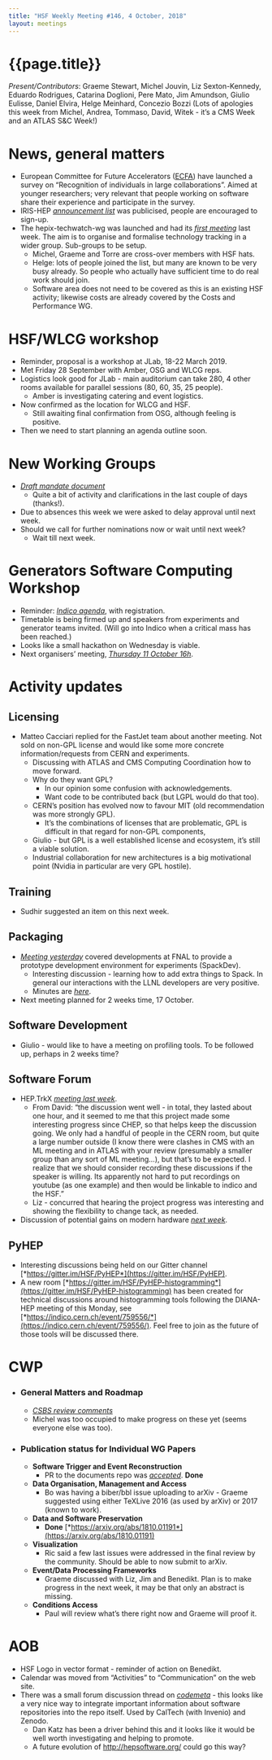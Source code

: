 ```yaml
---
title: "HSF Weekly Meeting #146, 4 October, 2018"
layout: meetings
---
```


# {{page.title}}

*Present/Contributors*: Graeme Stewart, Michel Jouvin, Liz
Sexton-Kennedy, Eduardo Rodrigues, Catarina Doglioni, Pere Mato, Jim
Amundson, Giulio Eulisse, Daniel Elvira, Helge Meinhard, Concezio Bozzi
(Lots of apologies this week from Michel, Andrea, Tommaso, David, Witek -
it’s a CMS Week and an ATLAS S&C Week!)

News, general matters
=====================
-   European Committee for Future Accelerators
    ([ECFA](https://ecfa.web.cern.ch/)) have launched a survey on
    “Recognition of individuals in large collaborations”. Aimed at
    younger researchers; very relevant that people working on software
    share their experience and participate in the survey.
-   IRIS-HEP [*announcement
    list*](https://groups.google.com/a/iris-hep.org/forum/#!forum/announcements)
    was publicised, people are encouraged to sign-up.
-   The hepix-techwatch-wg was launched and had its [*first
    meeting*](https://indico.cern.ch/event/759721/) last week. The aim
    is to organise and formalise technology tracking in a wider group.
    Sub-groups to be setup.
    -   Michel, Graeme and Torre are cross-over members with HSF hats.
    -   Helge: lots of people joined the list, but many are known to be
        very busy already. So people who actually have sufficient time to do
        real work should join.
    -   Software area does not need to be covered as this is an existing HSF
        activity; likewise costs are already covered by the Costs and
        Performance WG.

HSF/WLCG workshop
=================
-   Reminder, proposal is a workshop at JLab, 18-22 March 2019.
-   Met Friday 28 September with Amber, OSG and WLCG reps.
-   Logistics look good for JLab - main auditorium can take 280, 4 other
    rooms available for parallel sessions (80, 60, 35, 25 people).
    -   Amber is investigating catering and event logistics.
-   Now confirmed as the location for WLCG and HSF.
    -   Still awaiting final confirmation from OSG, although feeling is
        positive.
-   Then we need to start planning an agenda outline soon.

New Working Groups
==================
-   [*Draft mandate
    document*](https://docs.google.com/document/d/1lvgBqCk1kWgY90iAkjl84eLbO3b1qllEDRvG8FVfemI/edit?usp=sharing)
    -   Quite a bit of activity and clarifications in the last couple of
        days (thanks!).
-   Due to absences this week we were asked to delay approval until next
    week.
-   Should we call for further nominations now or wait until next week?
    -   Wait till next week.

Generators Software Computing Workshop
======================================
-   Reminder: [*Indico agenda*](https://indico.cern.ch/event/751693/),
    with registration.
-   Timetable is being firmed up and speakers from experiments and
    generator teams invited. (Will go into Indico when a critical mass
    has been reached.)
-   Looks like a small hackathon on Wednesday is viable.
-   Next organisers’ meeting, [*Thursday 11 October
    16h*](https://indico.cern.ch/event/763170/).

Activity updates
================

Licensing
---------
-   Matteo Cacciari replied for the FastJet team about another meeting.
    Not sold on non-GPL license and would like some more concrete
    information/requests from CERN and experiments.
    -   Discussing with ATLAS and CMS Computing Coordination how to move
        forward.
    -   Why do they want GPL?
        -   In our opinion some confusion with acknowledgements.
        -   Want code to be contributed back (but LGPL would do that too).
    -   CERN’s position has evolved now to favour MIT (old recommendation was
        more strongly GPL).
        -   It’s the combinations of licenses that are problematic, GPL is
            difficult in that regard for non-GPL components,
    -   Giulio - but GPL is a well established license and ecosystem,
        it’s still a viable solution.
    -   Industrial collaboration for new architectures is a big
        motivational point (Nvidia in particular are very GPL
        hostile).

Training
--------
-   Sudhir suggested an item on this next week.

Packaging
---------
-   [*Meeting yesterday*](https://indico.cern.ch/event/758817/) covered
    developments at FNAL to provide a prototype development
    environment for experiments (SpackDev).
    -   Interesting discussion - learning how to add extra things to
        Spack. In general our interactions with the LLNL developers
        are very positive.
    -   Minutes are
        [*here*](https://github.com/HSF/hsf.github.io/pull/385).
-   Next meeting planned for 2 weeks
    time, 17 October.

Software Development
--------------------
-   Giulio - would like to have a meeting on profiling tools. To be
    followed up, perhaps in 2 weeks time?

Software Forum
---------------
-   HEP.TrkX [*meeting last
    week*](https://indico.cern.ch/event/745416/).
    -   From David: “the discussion went well - in total, they lasted
        about one hour, and it seemed to me that this project made
        some interesting progress since CHEP, so that helps keep the
        discussion going. We only had a handful of people in the CERN
        room, but quite a large number outside (I know there were
        clashes in CMS with an ML meeting and in ATLAS with your
        review (presumably a smaller group than any sort of ML
        meeting...), but that’s to be expected. I realize that we
        should consider recording these discussions if the speaker is
        willing. Its apparently not hard to put recordings on youtube
        (as one example) and then would be linkable to indico and the
        HSF.”
    -   Liz - concurred that hearing the project progress was
        interesting and showing the flexibility to change tack, as needed.
-   Discussion of potential gains on modern hardware [*next
    week*](https://indico.cern.ch/event/745286/).

PyHEP
-----
-   Interesting discussions being held on our Gitter channel
    [*https://gitter.im/HSF/PyHEP*](https://gitter.im/HSF/PyHEP).
-   A new room
    [*https://gitter.im/HSF/PyHEP-histogramming*](https://gitter.im/HSF/PyHEP-histogramming)
    has been created for technical discussions around histogramming
    tools following the DIANA-HEP meeting of this Monday, see
    [*https://indico.cern.ch/event/759556/*](https://indico.cern.ch/event/759556/).
    Feel free to join as the future of those tools will be discussed
    there.

CWP
===
-   ### General Matters and Roadmap
    -   [*CSBS review
        comments*](https://docs.google.com/document/d/16T2RRu1LmAyXTgtKjyWgOwZR8zsVOw2Y1SCntot3_NU/edit?usp=sharing)
    -   Michel was too occupied to make progress on these yet (seems
        everyone else was too).
-   ### Publication status for Individual WG Papers
    -   **Software Trigger and Event Reconstruction**
        -   PR to the documents repo was
            [*accepted*](https://github.com/HSF/documents/pull/102). **Done**
    -   **Data Organisation, Management and Access**
        -   Bo was having a biber/bbl issue uploading to arXiv - Graeme
            suggested using either TeXLive 2016 (as used by arXiv) or
            2017 (known to work).
    -   **Data and Software Preservation**
        -   **Done**
            [*https://arxiv.org/abs/1810.01191*](https://arxiv.org/abs/1810.01191)
    -   **Visualization**
        -   Ric said a few last issues were addressed in the final
            review by the community. Should be able to now submit to
            arXiv.
    -   **Event/Data Processing Frameworks**
        -   Graeme discussed with Liz, Jim and Benedikt. Plan is to make
            progress in the next week, it may be that only an abstract
            is missing.
    -   **Conditions Access**
        -   Paul will review what’s there right now and Graeme will
            proof it.

AOB
===
-   HSF Logo in vector format - reminder of action on Benedikt.
-   Calendar was moved from “Activities” to “Communication” on the web
    site.
-   There was a small forum discussion thread on
    [*codemeta*](https://codemeta.github.io/) - this looks like a very
    nice way to integrate important information about software
    repositories into the repo itself. Used by CalTech (with Invenio)
    and Zenodo.
    -   Dan Katz has been a driver behind this and it looks like it
        would be well worth investigating and helping to promote.
    -   A future evolution of
        http://hepsoftware.org/ could go
        this way?
